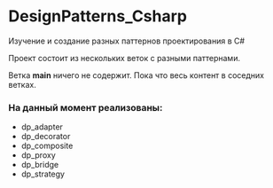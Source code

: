 # DesignPatterns_Csharp
Изучение и создание разных паттернов проектирования в C#

Проект состоит из нескольких веток с разными паттернами.

Ветка **main** ничего не содержит. Пока что весь контент в соседних ветках.

### На данный момент реализованы:

* dp_adapter
* dp_decorator
* dp_composite
* dp_proxy
* dp_bridge
* dp_strategy